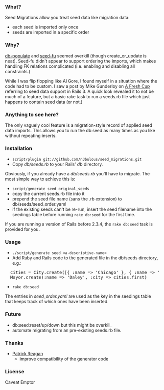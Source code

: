 ### What? ###

Seed Migrations allow you treat seed data like migration data:

- each seed is imported only once
- seeds are imported in a specific order

### Why? ###

[db-populate](http://github.com/ffmike/db-populate/tree/master) and [seed-fu](http://github.com/mbleigh/seed-fu/tree/master) seemed overkill (though create\_or\_update is neat).  Seed-fu didn't appear to support ordering the imports, which makes handling FK relations complicated (i.e. enabling and disabling all constraints.)

While I was flip flopping like Al Gore, I found myself in a situation where the code had to be custom.  I saw a post by Mike Gunderloy on [A Fresh Cup](http://afreshcup.com/2009/05/11/seed-data-in-rails-3/) referring to seed data support in Rails 3.  A quick look revealed it to not be much of a feature, but a basic rake task to run a seeds.rb file which just happens to contain seed data (or not.)

### Anything to see here? ###

The only vaguely cool feature is a migration-style record of applied seed data imports.  This allows you to run the db:seed as many times as you like without repeating inserts.

### Installation ###

- `script/plugin git://github.com/n3bulous/seed_migrations.git`
- Copy _db/seeds.rb_ to your Rails' _db_ directory.

Obviously, if you already have a _db/seeds.rb_ you'll have to migrate.  The most simple way to achieve this is:

- `script/generate seed original_seeds`
- copy the current seeds.rb file into it
- prepend the seed file name (sans the .rb extension) to db/seeds/seed\_order.yaml
- if the existing seeds can't be re-run, insert the seed filename into the seedings table before running `rake db:seed` for the first time.

If you are running a version of Rails before 2.3.4, the `rake db:seed` task is provided for you.

### Usage ###

- `./script/generate seed <a-descriptive-name>`
- Add Ruby and Rails code to the generated file in the db/seeds directory, e.g.:

<pre>
  cities = City.create([{ :name => 'Chicago' }, { :name => 'Copenhagen' }])
  Mayor.create(:name => 'Daley', :city => cities.first)
</pre>

- `rake db:seed`

The entries in _seed\_order.yaml_ are used as the key in the seedings table that keeps track of which ones have been inserted.

### Future ###

- db:seed:reset/up/down but this might be overkill.
- automate migrating from an pre-existing seeds.rb file.

### Thanks ###

- [Patrick Reagan](http://github.com/reagent/)
  - improve compatibility of the generator code

### License ###

Caveat Emptor
